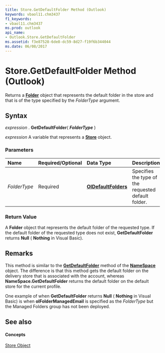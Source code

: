 ```yaml
---
title: Store.GetDefaultFolder Method (Outlook)
keywords: vbaol11.chm3437
f1_keywords:
- vbaol11.chm3437
ms.prod: outlook
api_name:
- Outlook.Store.GetDefaultFolder
ms.assetid: f3e87528-6de8-dc59-8d27-f19f6b344044
ms.date: 06/08/2017
---
```



# Store.GetDefaultFolder Method (Outlook)

Returns a  **[Folder](Outlook.Folder.md)** object that represents the default folder in the store and that is of the type specified by the _FolderType_ argument.


## Syntax

 _expression_ . **GetDefaultFolder**( **_FolderType_** )

 _expression_ A variable that represents a **[Store](Outlook.Store.md)** object.


### Parameters



|**Name**|**Required/Optional**|**Data Type**|**Description**|
|:-----|:-----|:-----|:-----|
| _FolderType_|Required| **[OlDefaultFolders](Outlook.OlDefaultFolders.md)**|Specifies the type of the requested default folder.|

### Return Value

A  **Folder** object that represents the default folder of the requested type. If the default folder of the requested type does not exist, **GetDefaultFolder** returns **Null** ( **Nothing** in Visual Basic).


## Remarks

This method is similar to the  **[GetDefaultFolder](Outlook.NameSpace.GetDefaultFolder.md)** method of the **[NameSpace](Outlook.NameSpace.md)** object. The difference is that this method gets the default folder on the delivery store that is associated with the account, whereas **NameSpace.GetDefaultFolder** returns the default folder on the default store for the current profile.

One example of when  **GetDefaultFolder** returns **Null** ( **Nothing** in Visual Basic) is when **olFolderManagedEmail** is specified as the _FolderType_ but the Managed Folders group has not been deployed.


## See also


#### Concepts


[Store Object](Outlook.Store.md)

